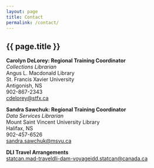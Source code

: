 ```yaml
---
layout: page
title: Contact
permalink: /contact/
---
```



## {{ page.title }}

**Carolyn DeLorey: Regional Training Coordinator**  
*Collections Librarian*  
Angus L. Macdonald Library  
St. Francis Xavier University  
Antigonish, NS  
902-867-2343  
[cdelorey@stfx.ca](mailto:cdelorey@stfx.ca)


**Sandra Sawchuk: Regional Training Coordinator**  
*Data Services Librarian*  
Mount Saint Vincent University Library  
Halifax, NS  
902-457-6526  
[sandra.sawchuk@msvu.ca](mailto:sandra.sawchuk@msvu.ca)
 
**DLI Travel Arrangements**  
[statcan.mad-traveldli-dam-voyageidd.statcan@canada.ca](mailto:statcan.mad-traveldli-dam-voyageidd.statcan@canada.ca)
